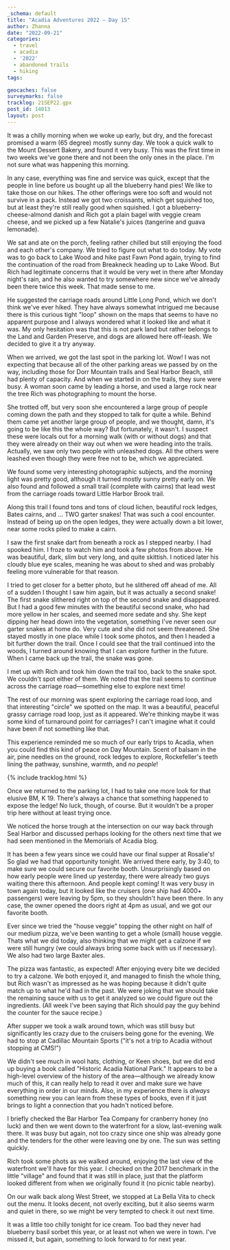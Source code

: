 ```yaml
---
_schema: default
title: "Acadia Adventures 2022 – Day 15"
author: Zhanna
date: "2022-09-21"
categories: 
  - travel
  - acadia
  - '2022'
  - abandoned trails
  - hiking
tags:

geocaches: false
surveymarks: false
tracklog: 21SEP22.gpx
post_id: 14013
layout: post  
---
```


It was a chilly morning when we woke up early, but dry, and the forecast promised a warm (65 degree) mostly sunny day. We took a quick walk to the Mount Dessert Bakery, and found it very busy. This was the first time in two weeks we've gone there and not been the only ones in the place. I'm not sure what was happening this morning. 

In any case, everything was fine and service was quick, except that the people in line before us bought up all the blueberry hand pies! We like to take those on our hikes. The other offerings were too soft and would not survive in a pack. Instead we got two croissants, which get squished too, but at least they're still really good when squished. I got a blueberry-cheese-almond danish and Rich got a plain bagel with veggie cream cheese, and we picked up a few Natalie's juices (tangerine and guava lemonade).

We sat and ate on the porch, feeling rather chilled but still enjoying the food and each other's company. We tried to figure out what to do today. My vote was to go back to Lake Wood and hike past Fawn Pond again, trying to find the continuation of the road from Breakneck heading up to Lake Wood. But Rich had legitimate concerns that it would be very wet in there after Monday night's rain, and he also wanted to try somewhere new since we've already been there twice this week. That made sense to me. 

He suggested the carriage roads around Little Long Pond, which we don't think we've ever hiked. They have always somewhat intrigued me because there is this curious tight "loop" shown on the maps that seems to have no apparent purpose and I always wondered what it looked like and what it was. My only hesitation was that this is not park land but rather belongs to the Land and Garden Preserve, and dogs are allowed here off-leash. We decided to give it a try anyway.

When we arrived, we got the last spot in the parking lot. Wow! I was not expecting that because all of the other parking areas we passed by on the way, including those for Dorr Mountain trails and Seal Harbor Beach, still had plenty of capacity. And when we started in on the trails, they sure were busy. A woman soon came by leading a horse, and used a large rock near the tree Rich was photographing to mount the horse. 

She trotted off, but very soon she encountered a large group of people coming down the path and they stopped to talk for quite a while. Behind them came yet another large group of people, and we thought, damn, it's going to be like this the whole way? But fortunately, it wasn't. I suspect these were locals out for a morning walk (with or without dogs) and that they were already on their way out when we were heading into the trails. Actually, we saw only two people with unleashed dogs. All the others were leashed even though they were free not to be, which we appreciated.

We found some very interesting photographic subjects, and the morning light was pretty good, although it turned mostly sunny pretty early on. We also found and followed a small trail (complete with cairns) that lead west from the carriage roads toward Little Harbor Brook trail. 

Along this trail I found tons and tons of cloud lichen, beautiful rock ledges, Bates cairns, and ... TWO garter snakes! That was such a cool encounter. Instead of being up on the open ledges, they were actually down a bit lower, near some rocks piled to make a cairn. 

I saw the first snake dart from beneath a rock as I stepped nearby. I had spooked him. I froze to watch him and took a few photos from above. He was beautiful, dark, slim but very long, and quite skittish. I noticed later his cloudy blue eye scales, meaning he was about to shed and was probably feeling more vulnerable for that reason.

I tried to get closer for a better photo, but he slithered off ahead of me. All of a sudden I thought I saw him again, but it was actually a second snake! The first snake slithered right on top of the second snake and disappeared. But I had a good few minutes with the beautiful second snake, who had more yellow in her scales, and seemed more sedate and shy. She kept dipping her head down into the vegetation, something I've never seen our garter snakes at home do. Very cute and she did not seem threatened. She stayed mostly in one place while I took some photos, and then I headed a bit further down the trail. Once I could see that the trail continued into the woods, I turned around knowing that I can explore further in the future. When I came back up the trail, the snake was gone. 

I met up with Rich and took him down the trail too, back to the snake spot. We couldn't spot either of them. We noted that the trail seems to continue across the carriage road—something else to explore next time!

The rest of our morning was spent exploring the carriage road loop, and that interesting "circle" we spotted on the map. It was a beautiful, peaceful grassy carriage road loop, just as it appeared. We're thinking maybe it was some kind of turnaround point for carriages? I can't imagine what it could have been if not something like that. 

This experience reminded me so much of our early trips to Acadia, when you could find this kind of peace on Day Mountain. Scent of balsam in the air, pine needles on the ground, rock ledges to explore, Rockefeller's teeth lining the pathway, sunshine, warmth, and _no people_!

{% include tracklog.html %}

Once we returned to the parking lot, I had to take one more look for that elusive BM, K 19. There's always a chance that something happened to expose the ledge! No luck, though, of course. But it wouldn't be a proper trip here without at least trying once.

We noticed the horse trough at the intersection on our way back through Seal Harbor and discussed perhaps looking for the others next time that we had seen mentioned in the Memorials of Acadia blog.

It has been a few years since we could have our final supper at Rosalie's! So glad we had that opportunity tonight. We arrived there early, by 3:40, to make sure we could secure our favorite booth. Unsurprisingly based on how early people were lined up yesterday, there were already two guys waiting there this afternoon. And people kept coming! It was very busy in town again today, but it looked like the cruisers (one ship had 4000+ passengers) were leaving by 5pm, so they shouldn't have been there. In any case, the owner opened the doors right at 4pm as usual, and we got our favorite booth. 

Ever since we tried the "house veggie" topping the other night on half of our medium pizza, we've been wanting to get a whole (small) house veggie. Thats what we did today, also thinking that we might get a calzone if we were still hungry (we could always bring some back with us if necessary). We also had two large Baxter ales. 

The pizza was fantastic, as expected! After enjoying every bite we decided to try a calzone. We both enjoyed it, and managed to finish the whole thing, but Rich wasn't as impressed as he was hoping because it didn't quite match up to what he'd had in the past. We were joking that we should take the remaining sauce with us to get it analyzed so we could figure out the ingredients. (All week I've been saying that Rich should pay the guy behind the counter for the sauce recipe.) 

After supper we took a walk around town, which was still busy but significantly les crazy due to the cruisers being gone for the evening. We had to stop at Cadillac Mountain Sports ("it's not a trip to Acadia without stopping at CMS!") 

We didn't see much in wool hats, clothing, or Keen shoes, but we did end up buying a book called "Historic Acadia National Park." It appears to be a high-level overview of the history of the area—although we already know much of this, it can really help to read it over and make sure we have everything in order in our minds. Also, in my experience there is _always_ something new you can learn from these types of books, even if it just brings to light a connection that you hadn't noticed before.

I briefly checked the Bar Harbor Tea Company for cranberry honey (no luck) and then we went down to the waterfront for a slow, last-evening walk there. It was busy but again, not too crazy since one ship was already gone and the tenders for the other were leaving one by one.  The sun was setting quickly. 

Rich took some phots as we walked around, enjoying the last view of the waterfront we'll have for this year. I checked on the 2017 benchmark in the little "village" and found that it was still in place, just that the platform looked different from when we originally found it (no picnic table nearby). 

On our walk back along West Street, we stopped at La Bella Vita to check out the menu. It looks decent, not overly exciting, but it also seems warm and quiet in there, so we might be very tempted to check it out next time. 

It was a little too chilly tonight for ice cream. Too bad they never had blueberry basil sorbet this year, or at least not when we were in town. I've missed it, but again, something to look forward to for next year.
